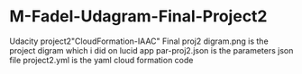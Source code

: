 # M-Fadel-Udagram-Final-Project2
Udacity project2"CloudFormation-IAAC"
Final proj2 digram.png is the project digram which i did on lucid app
par-proj2.json is the parameters json file 
project2.yml is the yaml cloud formation code 

